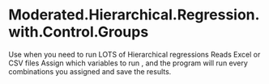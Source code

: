 # Moderated.Hierarchical.Regression.with.Control.Groups

Use when you need to run LOTS of Hierarchical regressions
Reads Excel or CSV files
Assign which variables to run , and the program will run every combinations you assigned and save the results.
